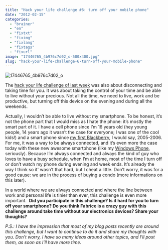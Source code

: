 ```yaml
---
title: "Hack your life challenge #6: turn off your mobile phone"
date: "2012-02-15"
categories: 
  - "brainer"
  - "en"
  - "fixtxt"
  - "fiximg"
  - "fixlang"
  - "fixtags"
  - "fixurl"
image: "17446765_4b976c7d02_o-500x400.jpg"
slug: "hack-your-life-challenge-6-turn-off-your-mobile-phone"
---
```


![](images/17446765_4b976c7d02_o-500x400.jpg "17446765_4b976c7d02_o")

The [hack your life challenge of last week](https://fabricecalando.com/hack-your-life-project-weekends-and-evenings/) was also about disconnecting and taking time for you. It was about taking the control of your time and be able to live without your precious. Not all the time, we need to live, work and be productive, but turning off this device on the evening and during all the weekends.

Actually, I wouldn’t be able to live without my smartphone. To be honest, it’s not the phone part that I would miss as I hate the phone: it’s mostly the smart part of it. I have a cell phone since I’m 16 years old (hey young people, 14 years ago it wasn’t the case for everyone; I was one of the cool kids!) and a smart phone since [my first Blackberry](https://en.wikipedia.org/wiki/BlackBerry_Pearl), I would say, 2005-2006. For me, it was a way to be always connected, and it’s even more the case today with these new awesome smartphone (like my [Windows Phone](https://www.microsoft.com/windowsphone/fr-ca/default.aspx), seriously). Because I’m always connected and always the kind of guy who loves to have a busy schedule, when I’m at home, most of the time I turn off or don’t watch my phone during evening and week ends. It’s already the way I think so it' wasn’t that hard, but I cheat a little. Don’t worry, it was for a good cause: we are in the process of buying a condo (more informations on this later).

In a world where we are always connected and where the line between work and personal life is tinier than ever, this challenge is even more important.  **Did you participate in this challenge? Is it hard for you to turn off your smartphone? Do you think Fabrice is a crazy guy with this challenge around take time without our electronics devices? Share your thoughts?**

_P.S.: I have the impression that most of my blog posts recently are around this challenge, but I want to continue to do it and share my thoughts with you. Don’t worry, I have so many ideas around other topics, and I’ll post them, as soon as I’ll have more time._
